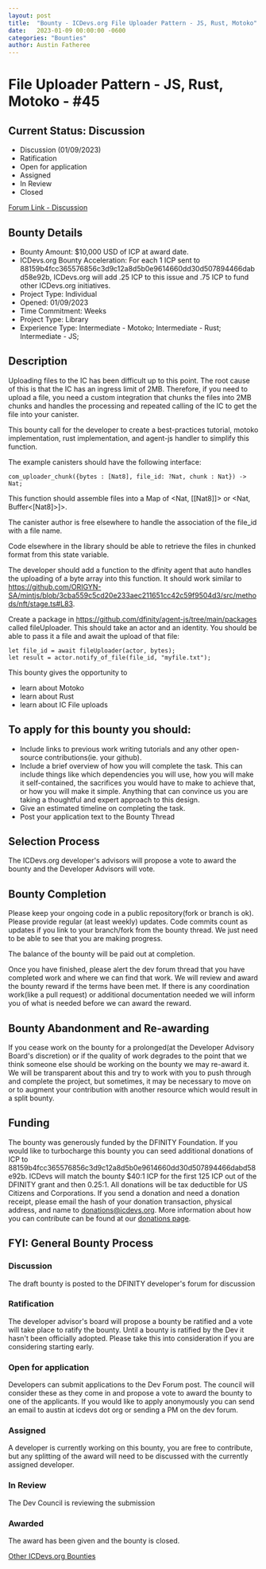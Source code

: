 ```yaml
---
layout: post
title:  "Bounty - ICDevs.org File Uploader Pattern - JS, Rust, Motoko"
date:   2023-01-09 00:00:00 -0600
categories: "Bounties"
author: Austin Fatheree
---
```


# File Uploader Pattern - JS, Rust, Motoko - #45

## Current Status: Discussion

* Discussion (01/09/2023)
* Ratification 
* Open for application
* Assigned 
* In Review 
* Closed 

[Forum Link - Discussion]()

## Bounty Details

* Bounty Amount: $10,000 USD of ICP at award date.
* ICDevs.org Bounty Acceleration: For each 1 ICP sent to 88159b4fcc365576856c3d9c12a8d5b0e9614660dd30d507894466dabd58e92b, ICDevs.org will add  .25 ICP to this issue and .75 ICP to fund other ICDevs.org initiatives.
* Project Type: Individual
* Opened: 01/09/2023
* Time Commitment: Weeks
* Project Type: Library
* Experience Type: Intermediate - Motoko; Intermediate - Rust; Intermediate - JS;

## Description

Uploading files to the IC has been difficult up to this point.  The root cause of this is that the IC has an ingress limit of 2MB. Therefore, if you need to upload a file, you need a custom integration that chunks the files into 2MB chunks and handles the processing and repeated calling of the IC to get the file into your canister.

This bounty call for the developer to create a best-practices tutorial, motoko implementation, rust implementation, and agent-js handler to simplify this function.

The example canisters should have the following interface:

```
com_uploader_chunk({bytes : [Nat8], file_id: ?Nat, chunk : Nat}) -> Nat; 
```

This function should assemble files into a Map of <Nat, [[Nat8]]> or <Nat, Buffer<[Nat8]>]>.

The canister author is free elsewhere to handle the association of the file_id with a file name.

Code elsewhere in the library should be able to retrieve the files in chunked format from this state variable.

The developer should add a function to the dfinity agent that auto handles the uploading of a byte array into this function. It should work similar to https://github.com/ORIGYN-SA/mintjs/blob/3cba559c5cd20e233aec211651cc42c59f9504d3/src/methods/nft/stage.ts#L83.

Create a package in https://github.com/dfinity/agent-js/tree/main/packages called fileUploader.  This should take an actor and an identity.  You should be able to pass it a file and await the upload of that file:

```
let file_id = await fileUploader(actor, bytes);
let result = actor.notify_of_file(file_id, "myfile.txt");
```



This bounty gives the opportunity to

* learn about Motoko
* learn about Rust
* learn about IC File uploads

## To apply for this bounty you should:

* Include links to previous work writing tutorials and any other open-source contributions(ie. your github).
* Include a brief overview of how you will complete the task. This can include things like which dependencies you will use, how you will make it self-contained, the sacrifices you would have to make to achieve that, or how you will make it simple. Anything that can convince us you are taking a thoughtful and expert approach to this design.
* Give an estimated timeline on completing the task.
* Post your application text to the Bounty Thread

## Selection Process

The ICDevs.org developer's advisors will propose a vote to award the bounty and the Developer Advisors will vote.

## Bounty Completion

Please keep your ongoing code in a public repository(fork or branch is ok). Please provide regular (at least weekly) updates.  Code commits count as updates if you link to your branch/fork from the bounty thread.  We just need to be able to see that you are making progress.

The balance of the bounty will be paid out at completion.

Once you have finished, please alert the dev forum thread that you have completed work and where we can find that work.  We will review and award the bounty reward if the terms have been met.  If there is any coordination work(like a pull request) or additional documentation needed we will inform you of what is needed before we can award the reward.

## Bounty Abandonment and Re-awarding

If you cease work on the bounty for a prolonged(at the Developer Advisory Board's discretion) or if the quality of work degrades to the point that we think someone else should be working on the bounty we may re-award it.  We will be transparent about this and try to work with you to push through and complete the project, but sometimes, it may be necessary to move on or to augment your contribution with another resource which would result in a split bounty.

## Funding

The bounty was generously funded by the DFINITY Foundation. If you would like to turbocharge this bounty you can seed additional donations of ICP to 88159b4fcc365576856c3d9c12a8d5b0e9614660dd30d507894466dabd58e92b.  ICDevs will match the bounty $40:1 ICP for the first 125 ICP out of the DFINITY grant and then 0.25:1.  All donations will be tax deductible for US Citizens and Corporations.  If you send a donation and need a donation receipt, please email the hash of your donation transaction, physical address, and name to donations@icdevs.org.  More information about how you can contribute can be found at our [donations page](https://icdevs.org/donations.html).


## FYI: General Bounty Process

### Discussion

The draft bounty is posted to the DFINITY developer's forum for discussion

### Ratification

The developer advisor's board will propose a bounty be ratified and a vote will take place to ratify the bounty.  Until a bounty is ratified by the Dev it hasn't been officially adopted. Please take this into consideration if you are considering starting early.

### Open for application

Developers can submit applications to the Dev Forum post.  The council will consider these as they come in and propose a vote to award the bounty to one of the applicants.  If you would like to apply anonymously you can send an email to austin at icdevs dot org or sending a PM on the dev forum.

### Assigned

A developer is currently working on this bounty, you are free to contribute, but any splitting of the award will need to be discussed with the currently assigned developer.

### In Review

The Dev Council is reviewing the submission

### Awarded

The award has been given and the bounty is closed.



[Other ICDevs.org Bounties](https://icdevs.org/bounties.html)

